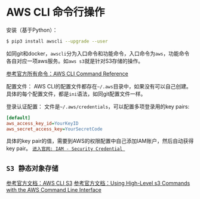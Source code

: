 # AWS CLI 命令行操作

安装（基于Python）：
```sh
$ pip3 install awscli --upgrade --user
```

如同git和docker，`awscli`分为入口命令和功能命令，入口命令为`aws`，功能命令各自对应一项aws服务。如`aws s3`就是针对S3存储的操作。

[参考官方所有命令：AWS CLI Command Reference](https://docs.aws.amazon.com/cli/latest/index.html)

配置文件：
AWS CLI的配置文件都存在`~/.aws`目录中，如果没有可以自己创建。具体的每个配置文件，都是`ini`语法，如同git配置文件一样。

登录认证配置：
文件是`~/.aws/credentials`，可以配置多项登录用的key pairs:
```ini
[default]
aws_access_key_id=YourKeyID
aws_secret_access_key=YourSecretCode
```
具体的key pair的值，需要到AWS的权限配置中自己添加IAM账户，然后自动获得key pair。
[`进入官网: IAM - Security Credential `](https://console.aws.amazon.com/iam/home?#/security_credential)


## `S3 静态对象存储`
[参考官方文档：AWS CLI S3](https://docs.aws.amazon.com/cli/latest/reference/s3/index.html)
[参考官方文档：Using High-Level s3 Commands with the AWS Command Line Interface](https://docs.aws.amazon.com/cli/latest/userguide/using-s3-commands.html)

